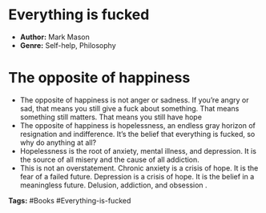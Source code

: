   # Everything is fucked
- **Author:** Mark Mason
- **Genre:** Self-help, Philosophy

# The opposite of happiness
- The opposite of happiness is not anger or sadness. If you’re angry or sad, that means you still give a fuck about something. That means something still matters. That means you still have hope
- The opposite of happiness is hopelessness, an endless gray horizon of resignation and indifference. It’s the belief that everything is fucked, so why do anything at all? 
- Hopelessness is the root of anxiety, mental illness, and depression. It is the source of all misery and the cause of all addiction. 
- This is not an overstatement. Chronic anxiety is a crisis of hope. It is the fear of a failed future. Depression is a crisis of hope. It is the belief in a meaningless future. Delusion, addiction, and obsession .

**Tags:** #Books  #Everything-is-fucked